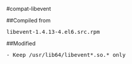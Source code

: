 #compat-libevent

##Compiled from
<pre>libevent-1.4.13-4.el6.src.rpm</pre>

##Modified
<pre>
- Keep /usr/lib64/libevent*.so.* only
</pre>
